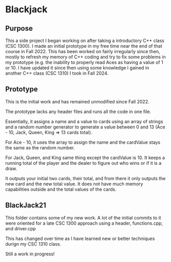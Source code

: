 # Blackjack


## Purpose 
This a side project I began working on after taking a introductory C++ class (CSC 1300). I made an initial prototype in my free time near the end of that course in 
Fall 2022. This has been worked on fairly irregularly since then, mostly to refresh my memory of C++ coding and try to fix some problems in my prototype (e.g. the inability to properly read Aces as having a value
of 1 or 10. I have updated it since then using some knowledge I gained in another C++ class (CSC 1310) I took in Fall 2024. 


## Prototype
This is the initial work and has remained unmodified since Fall 2022. 

The prototype lacks any header files and runs all the code in one file. 

Essentially, it assigns a name and a value to cards using an array of strings and a random number generator to generate a value between 0 and 13 (Ace - 10, Jack, Queen, King => 13 cards total). 

  For Ace - 10, it uses the array to assign the name and the cardValue stays the same as the random number. 

  For Jack, Queen, and King same thing except the cardValue is 10. It keeps a running total of the player and the dealer to figure out who wins or if it is a draw. 
  
It outputs your initial two cards, their total, and from there it only outputs the new card and the new total value. It does not have much memory capabilities outside and the total values of the cards. 


## BlackJack21
This folder contains some of my new work. A lot of the initial commits to it were oriented for a late CSC 1300 approach using a header, functions.cpp, and driver.cpp

This has changed over time as I have learned new or better techniques durign my CSC 1310 class. 

Still a work in progress!
